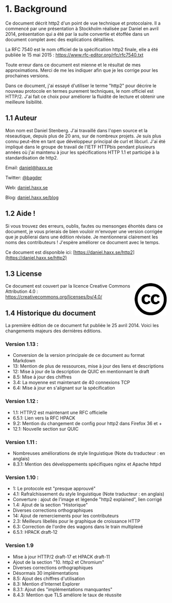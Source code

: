 # 1. Background

Ce document décrit http2 d'un point de vue technique et protocolaire. Il a commencé par une présentation à Stockholm réalisée par Daniel en avril 2014, présentation qui a été par la suite convertie et étoffée dans un document complet avec des explications détaillées.

La RFC 7540 est le nom officiel de la spécification http2 finale, elle a été publiée le 15 mai 2015 : https://www.rfc-editor.org/rfc/rfc7540.txt

Toute erreur dans ce document est mienne et le résultat de mes approximations. Merci de me les indiquer afin que je les corrige pour les prochaines versions.

Dans ce document, j'ai essayé d'utiliser le terme "http2" pour décrire le nouveau protocole en termes purement techniques, le nom officiel est HTTP/2. J'ai fait ce choix pour améliorer la fluidité de lecture et obtenir une meilleure lisibilité.

## 1.1 Auteur

Mon nom est Daniel Stenberg. J'ai travaillé dans l'open source et la réseautique, depuis plus de 20 ans, sur de nombreux projets. Je suis plus connu peut-être en tant que développeur principal de curl et libcurl. J'ai été impliqué dans le groupe de travail de l'IETF HTTPbis pendant plusieurs années où j'ai maintenu à jour les spécifications HTTP 1.1 et participé à la standardisation de http2.

  Email: daniel@haxx.se

  Twitter: [@bagder](https://twitter.com/bagder)

  Web: [daniel.haxx.se](https://daniel.haxx.se/)

  Blog: [daniel.haxx.se/blog](https://daniel.haxx.se/blog/)

## 1.2 Aide !

Si vous trouvez des erreurs, oublis, fautes ou mensonges éhontés dans ce document, je vous prierais de bien vouloir m'envoyer une version corrigée que je publierai dans une édition révisée. Je mentionnerai clairement les noms des contributeurs ! J'espère améliorer ce document avec le temps.

Ce document est disponible ici: [https://daniel.haxx.se/http2](https://daniel.haxx.se/http2)

## 1.3 License

<img style="float: right;" src="https://raw.githubusercontent.com/bagder/http2-explained/master/images/creative-commons.png" />

Ce document est couvert par la licence Creative Commons Attribution 4.0 : https://creativecommons.org/licenses/by/4.0/

## 1.4 Historique du document

La première édition de ce document fut publiée le 25 avril 2014. Voici les changements majeurs des dernières éditions.

### Version 1.13 :
 
- Conversion de la version principale de ce document au format Markdown
- 13: Mention de plus de ressources, mise à jour des liens et descriptions
- 12: Mise à jour de la description de QUIC en mentionnant le draft
- 8.5: Mise à jour des chiffres
- 3.4: La moyenne est maintenant de 40 connexions TCP
- 6.4: Mise à jour en s'alignant sur la spécification

### Version 1.12 :

- 1.1: HTTP/2 est maintenant une RFC officielle
- 6.5.1: Lien vers la RFC HPACK
- 9.2: Mention du changement de config pour http2 dans Firefox 36 et +
- 12.1: Nouvelle section sur QUIC

### Version 1.11 :

- Nombreuses améliorations de style linguistique (Note du traducteur : en anglais)
- 8.3.1: Mention des développements spécifiques nginx et Apache httpd

### Version 1.10 :
 
- 1: Le protocole est "presque approuvé"
- 4.1: Rafraîchissement du style linguistique (Note traducteur : en anglais)
- Converture : ajout de l'image et légende "http2 explained", lien corrigé
- 1.4: Ajout de la section "Historique"
- Diverses corrections orthographiques
- 14: Ajout de remerciements pour les contributeurs
- 2.3: Meilleurs libellés pour le graphique de croissance HTTP
- 6.3: Correction de l'ordre des wagons dans le train multiplexé
- 6.5.1: HPACK draft-12

### Version 1.9

- Mise à jour HTTP/2 draft-17 et HPACK draft-11
- Ajout de la section "10. http2 et Chromium"
- Diverses corrections orthographiques
- Désormais 30 implémentations
- 8.5: Ajout des chiffres d'utilisation
- 8.3: Mention d'Internet Explorer
- 8.3.1: Ajout des "implémentations manquantes"
- 8.4.3: Mention que TLS améliore le taux de réussite